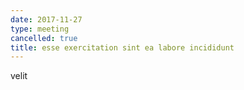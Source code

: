 ```yaml
---
date: 2017-11-27
type: meeting
cancelled: true
title: esse exercitation sint ea labore incididunt
---
```

velit
